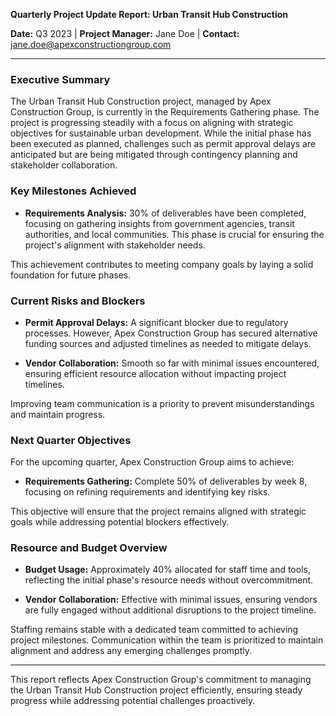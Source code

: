 

**Quarterly Project Update Report: Urban Transit Hub Construction**

**Date:** Q3 2023 | **Project Manager:** Jane Doe | **Contact:** jane.doe@apexconstructiongroup.com

---

### Executive Summary

The Urban Transit Hub Construction project, managed by Apex Construction Group, is currently in the Requirements Gathering phase. The project is progressing steadily with a focus on aligning with strategic objectives for sustainable urban development. While the initial phase has been executed as planned, challenges such as permit approval delays are anticipated but are being mitigated through contingency planning and stakeholder collaboration.

### Key Milestones Achieved

- **Requirements Analysis:** 30% of deliverables have been completed, focusing on gathering insights from government agencies, transit authorities, and local communities. This phase is crucial for ensuring the project's alignment with stakeholder needs.
  
This achievement contributes to meeting company goals by laying a solid foundation for future phases.

### Current Risks and Blockers

- **Permit Approval Delays:** A significant blocker due to regulatory processes. However, Apex Construction Group has secured alternative funding sources and adjusted timelines as needed to mitigate delays.

- **Vendor Collaboration:** Smooth so far with minimal issues encountered, ensuring efficient resource allocation without impacting project timelines.

Improving team communication is a priority to prevent misunderstandings and maintain progress.

### Next Quarter Objectives

For the upcoming quarter, Apex Construction Group aims to achieve:

- **Requirements Gathering:** Complete 50% of deliverables by week 8, focusing on refining requirements and identifying key risks.
  
This objective will ensure that the project remains aligned with strategic goals while addressing potential blockers effectively.

### Resource and Budget Overview

- **Budget Usage:** Approximately 40% allocated for staff time and tools, reflecting the initial phase's resource needs without overcommitment.

- **Vendor Collaboration:** Effective with minimal issues, ensuring vendors are fully engaged without additional disruptions to the project timeline.

Staffing remains stable with a dedicated team committed to achieving project milestones. Communication within the team is prioritized to maintain alignment and address any emerging challenges promptly.

---

This report reflects Apex Construction Group's commitment to managing the Urban Transit Hub Construction project efficiently, ensuring steady progress while addressing potential challenges proactively.